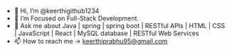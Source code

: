 - 👋 Hi, I’m @keerthigithub1234
- 👀 I’m Focused on Full-Stack Development. 
- 💬 Ask me about Java | spring | spring boot | RESTful APIs | HTML | CSS | JavaScript | React | MySQL database | RESTful Web Services
- 📫 How to reach me -> keerthiprabhu95@gmail.com
